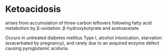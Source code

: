 ---
---
# Ketoacidosis

arises from accumulation of three-carbon leftovers following fatty acid
metabolism by β-oxidation. β-hydroxybutyrate and acetoacetate.

Occurs in untreated diabetes mellitus Type I, alcohol intoxication,
starvation (exacerbated by pregnancy), and rarely due to an avquired
enzyme defect causing pyroglutamic aciduria.
